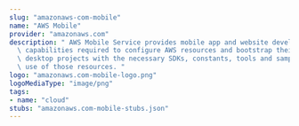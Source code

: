 ```yaml
---
slug: "amazonaws-com-mobile"
name: "AWS Mobile"
provider: "amazonaws.com"
description: " AWS Mobile Service provides mobile app and website developers with\
  \ capabilities required to configure AWS resources and bootstrap their developer\
  \ desktop projects with the necessary SDKs, constants, tools and samples to make\
  \ use of those resources. "
logo: "amazonaws.com-mobile-logo.png"
logoMediaType: "image/png"
tags:
- name: "cloud"
stubs: "amazonaws.com-mobile-stubs.json"
---
```

